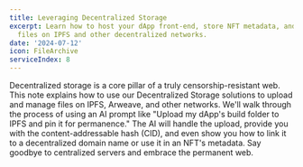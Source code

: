 ```yaml
---
title: Leveraging Decentralized Storage
excerpt: Learn how to host your dApp front-end, store NFT metadata, and manage
  files on IPFS and other decentralized networks.
date: '2024-07-12'
icon: FileArchive
serviceIndex: 8
---
```

Decentralized storage is a core pillar of a truly censorship-resistant web. This note explains how to use our Decentralized Storage solutions to upload and manage files on IPFS, Arweave, and other networks. We'll walk through the process of using an AI prompt like "Upload my dApp's build folder to IPFS and pin it for permanence." The AI will handle the upload, provide you with the content-addressable hash (CID), and even show you how to link it to a decentralized domain name or use it in an NFT's metadata. Say goodbye to centralized servers and embrace the permanent web.
